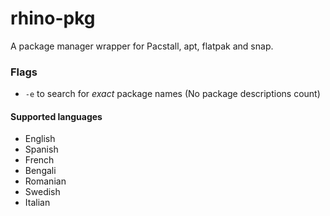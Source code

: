 # rhino-pkg

A package manager wrapper for Pacstall, apt, flatpak and snap.

### Flags
* `-e` to search for *exact* package names (No package descriptions count)

#### Supported languages
* English
* Spanish
* French
* Bengali
* Romanian
* Swedish
* Italian
